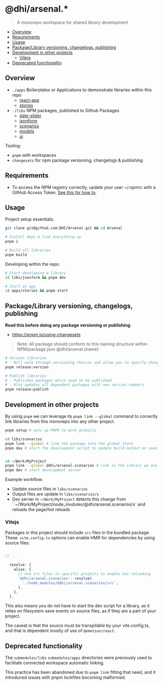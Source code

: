 # @dhi/arsenal.*

> A monorepo workspace for shared library development

+ [Overview](#overview)
+ [Requirements](#requirements)
+ [Usage](#usage)
+ [Package/Library versioning, changelogs, publishing](#packagelibrary-versioning-changelogs-publishing)
+ [Development in other projects](#development-in-other-projects)
  + [Vitejs](#vitejs)
+ [Deprecated functionality](#deprecated-functionality)
  
## Overview

- `./apps`
  Boilerplates or Applications to demonstrate libraries within this repo
  - [react-app](./apps/react-app/)
  - [stories](./apps/stories/)
- `./libs`
  NPM packages, published to Github Packages
  - [date-slider](./libs/date-slider/)
  - [jsonform](./libs/jsonform/)
  - [scenarios](./libs/scenarios/)
  - [models](./libs/models/)
  - [ui](./libs/ui/)

Tooling:
- `pnpm` with workspaces
- `changesets` for npm package versioning, changelogs & publishing

## Requirements

- To access the NPM registry correctly, update your user ~/.npmrc with a GitHub Access Token. [See this for how to](https://docs.github.com/en/packages/working-with-a-github-packages-registry/working-with-the-npm-registry).

## Usage

Project setup essentials:
```bash
git clone git@github.com:DHI/Arsenal.git && cd Arsenal

# Install deps & link everything up
pnpm i

# Build all libraries
pnpm build

```

Developing within the repo:
```bash
# Start developing a library
cd libs/jsonform && pnpm dev

# Start an app
cd apps/stories && pnpm start
```

## Package/Library versioning, changelogs, publishing

**Read this before doing any package versioning or publishing**:
- https://pnpm.io/using-changesets

> Note: All package should conform to this naming structure within NPM/package.json
> @dhi/arsenal.{name}

```bash
# Version libraries
# - Will walk through versioning choices and allow you to specify changed packages
pnpm release:version

# Publish libraries
# - Publishes packages which need to be published
# - Also updates all dependent packages with new version numbers
pnpm release:publish
```

## Development in other projects

By using `pnpm` we can leverage its `pnpm link --global` command to correctly link libraries from this monorepo into any other project.

```bash
pnpm setup # sets up PNPM to work globally

cd libs/scenarios
pnpm link --global # link the package into the global store
pnpm dev # start the development script to update build output on save
```

```bash

cd ~/Work/MyProject
pnpm link --global @dhi/arsenal.scenarios # link in the library we are working on
pnpm dev # start development server
```

Example workflow:
- Update source files in `libs/scenarios`
- Output files are update in `libs/scenarios/x`
- Dev server in `~/Work/MyProject` detects this change from ``~/Work/MyProject/node_modules/@dhi/arsenal.scenarios/x` and reloads the page/hot reloads

### Vitejs

Packages in this project should include `src` files in the bundled package.    
These` vite.config.ts` options can enable HMR for dependencies by using source files:
```ts

// ...

  resolve: {
    alias: {
      // Use src files in specific projects to enable hot reloading
      '@dhi/arsenal.scenarios': resolve(
        './node_modules/@dhi/arsenal.scenarios/src',
      ),
    },
  },

```
This also means you do not have to start the dev script for a library, as it relies on filesystem save events on source files, as if they are a part of your project.

The caveat is that the source must be transpilable by your vite.config.ts, and that is dependent mostly of use of `@emotion/react`.

## Deprecated functionality

The `submodules/libs` `submodules/apps` directories were previously used to facilitate connected workspace automatic linking.

This practice has been abandoned due to `pnpm link` fitting that need, and it introduced issues with pnpm lockfiles becoming malformed.
